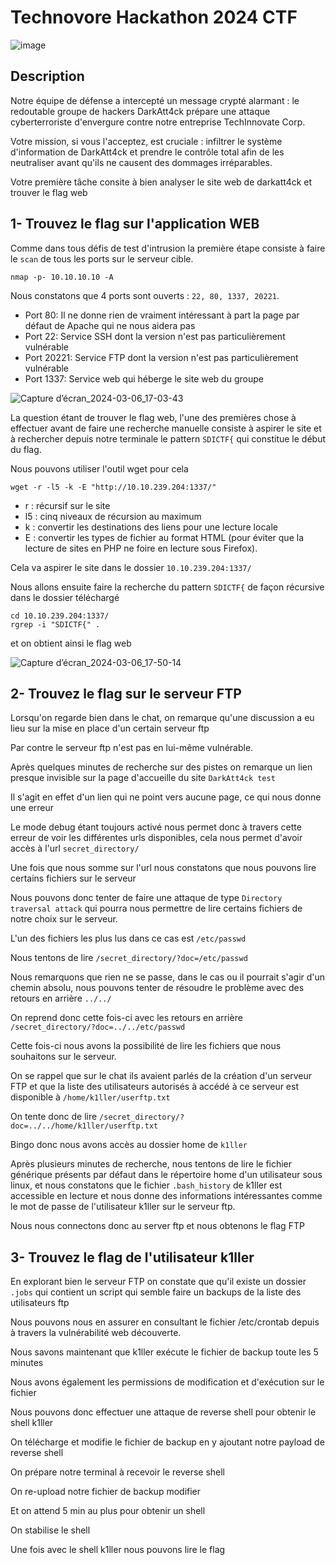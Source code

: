 # Technovore Hackathon 2024 CTF

![image](https://github.com/alexispondo/CTF-WriteUp/assets/47490330/7583d144-aa93-401d-901d-85cec5bc50ca)

## Description

Notre équipe de défense a intercepté un message crypté alarmant : le redoutable groupe de hackers DarkAtt4ck prépare une attaque cyberterroriste d'envergure contre notre entreprise TechInnovate Corp.

Votre mission, si vous l'acceptez, est cruciale : infiltrer le système d'information de DarkAtt4ck et prendre le contrôle total afin de les neutraliser avant qu'ils ne causent des dommages irréparables.

Votre première tâche consite à bien analyser le site web de darkatt4ck et trouver le flag web

## 1- Trouvez le flag sur l'application WEB

Comme dans tous défis de test d'intrusion la première étape consiste à faire le `scan` de tous les ports sur le serveur cible.

```
nmap -p- 10.10.10.10 -A
```

Nous constatons que 4 ports sont ouverts : `22, 80, 1337, 20221`.

- Port 80: Il ne donne rien de vraiment intéressant à part la page par défaut de Apache qui ne nous aidera pas
- Port 22: Service SSH dont la version n'est pas particulièrement vulnérable
- Port 20221: Service FTP dont la version n'est pas particulièrement vulnérable
- Port 1337: Service web qui héberge le site web du groupe

![Capture d’écran_2024-03-06_17-03-43](https://github.com/alexispondo/CTF-WriteUp/assets/47490330/089629c2-e4a0-4bf7-a83c-51874c867213)

La question étant de trouver le flag web, l'une des premières chose à effectuer avant de faire une recherche manuelle consiste à aspirer le site et à rechercher depuis notre terminale le pattern `SDICTF{` qui constitue le début du flag.

Nous pouvons utiliser l'outil wget pour cela
```
wget -r -l5 -k -E "http://10.10.239.204:1337/"
```
- r : récursif sur le site
- l5 : cinq niveaux de récursion au maximum
- k : convertir les destinations des liens pour une lecture locale
- E : convertir les types de fichier au format HTML (pour éviter que la lecture de sites en PHP ne foire en lecture sous Firefox).

Cela va aspirer le site dans le dossier `10.10.239.204:1337/`

Nous allons ensuite faire la recherche du pattern `SDICTF{` de façon récursive dans le dossier téléchargé
```
cd 10.10.239.204:1337/
rgrep -i "SDICTF{" .
```
et on obtient ainsi le flag web

![Capture d’écran_2024-03-06_17-50-14](https://github.com/alexispondo/CTF-WriteUp/assets/47490330/e8ea0553-988b-49f9-ac99-e14465a22925)

## 2- Trouvez le flag sur le serveur FTP
Lorsqu'on regarde bien dans le chat, on remarque qu'une discussion a eu lieu sur la mise en place d'un certain serveur ftp

Par contre le serveur ftp n'est pas en lui-même vulnérable.

Après quelques minutes de recherche sur des pistes on remarque un lien presque invisible sur la page d'accueille du site `DarkAtt4ck test`

Il s'agit en effet d'un lien qui ne point vers aucune page, ce qui nous donne une erreur 

Le mode debug étant toujours activé nous permet donc à travers cette erreur de voir les différentes urls disponibles, cela nous permet d'avoir accès à l'url `secret_directory/`

Une fois que nous somme sur l'url nous constatons que nous pouvons lire certains fichiers sur le serveur

Nous pouvons donc tenter de faire une attaque de type `Directory traversal attack` qui pourra nous permettre de lire certains fichiers de notre choix sur le serveur.

L'un des fichiers les plus lus dans ce cas est `/etc/passwd`

Nous tentons de lire `/secret_directory/?doc=/etc/passwd`

Nous remarquons que rien ne se passe, dans le cas ou il pourrait s'agir d'un chemin absolu, nous pouvons tenter de résoudre le problème avec des retours en arrière `../../`

On reprend donc cette fois-ci avec les retours en arrière `/secret_directory/?doc=../../etc/passwd`


Cette fois-ci nous avons la possibilité de lire les fichiers que nous souhaitons sur le serveur.

On se rappel que sur le chat ils avaient parlés de la création d'un serveur FTP et que la liste des utilisateurs autorisés à accédé à ce serveur est disponible à `/home/k1ller/userftp.txt`

On tente donc de lire `/secret_directory/?doc=../../home/k1ller/userftp.txt`

Bingo donc nous avons accès au dossier home de `k1ller`

Après plusieurs minutes de recherche, nous tentons de lire le fichier générique présents par défaut dans le répertoire home d'un utilisateur sous linux, et nous constatons que le fichier `.bash_history` de k1ller est accessible en lecture et nous donne des informations intéressantes comme le mot de passe de l'utilisateur k1ller sur le serveur ftp.

Nous nous connectons donc au server ftp et nous obtenons le flag FTP

## 3- Trouvez le flag de l'utilisateur k1ller

En explorant bien le serveur FTP on constate que qu'il existe un dossier `.jobs` qui contient un script qui semble faire un backups de la liste des utilisateurs ftp

Nous pouvons nous en assurer en consultant le fichier /etc/crontab depuis à travers la vulnérabilité web découverte.

Nous savons maintenant que k1ller exécute le fichier de backup toute les 5 minutes

Nous avons également les permissions de modification et d'exécution sur le fichier

Nous pouvons donc effectuer une attaque de reverse shell pour obtenir le shell k1ller

On télécharge et modifie le fichier de backup en y ajoutant notre payload de reverse shell

On prépare notre terminal à recevoir le reverse shell

On re-upload notre fichier de backup modifier

Et on attend 5 min au plus pour obtenir un shell

On stabilise le shell

Une fois avec le shell k1ller nous pouvons lire le flag





